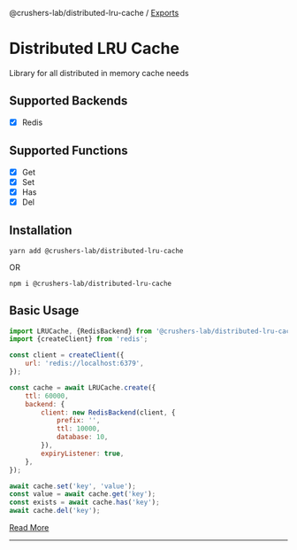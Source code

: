 @crushers-lab/distributed-lru-cache / [Exports](modules.md)

# Distributed LRU Cache

Library for all distributed in memory cache needs

## Supported Backends

- [x] Redis

## Supported Functions

- [x] Get
- [x] Set
- [x] Has
- [x] Del

## Installation

`yarn add @crushers-lab/distributed-lru-cache`

OR

`npm i @crushers-lab/distributed-lru-cache`

## Basic Usage

```javascript
import LRUCache, {RedisBackend} from '@crushers-lab/distributed-lru-cache';
import {createClient} from 'redis';

const client = createClient({
    url: 'redis://localhost:6379',
});

const cache = await LRUCache.create({
    ttl: 60000,
    backend: {
        client: new RedisBackend(client, {
            prefix: '',
            ttl: 10000,
            database: 10,
        }),
        expiryListener: true,
    },
});

await cache.set('key', 'value');
const value = await cache.get('key');
const exists = await cache.has('key');
await cache.del('key');
```

[Read More](docs/modules.md)

---
